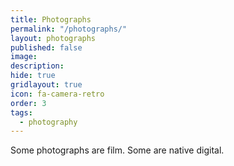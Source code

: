 ```yaml
---
title: Photographs
permalink: "/photographs/"
layout: photographs
published: false
image:
description:
hide: true
gridlayout: true
icon: fa-camera-retro
order: 3
tags:
  - photography
---
```


Some photographs are film. Some are native digital.
